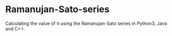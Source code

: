 # Ramanujan-Sato-series
Calculating the value of π using the Ramanujan-Sato series in Python3, Java and C++.
